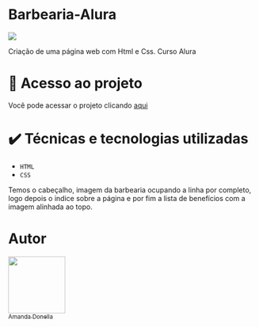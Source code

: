 # Barbearia-Alura

<img src="http://img.shields.io/static/v1?label=STATUS&message=EM%20DESENVOLVIMENTO&color=GREEN&style=for-the-badge"/>


Criação de uma página web com Html e Css. Curso Alura


# 📁 Acesso ao projeto

Você pode acessar o projeto clicando [aqui](https://amandamy.github.io/Barbearia-Alura/)

# ✔️ Técnicas e tecnologias utilizadas

- ``HTML``
- ``CSS``

Temos o cabeçalho, imagem da barbearia ocupando a linha por completo, logo depois o indice sobre a página e por fim a lista de benefícios com a imagem alinhada ao topo.


# Autor

[<img src="https://user-images.githubusercontent.com/115431968/206173702-95ef5f77-8b89-44de-90b8-9a381e96e465.jpg" width=115><br><sub>Amanda Donella</sub>](https://github.com/AMANDAMY)
